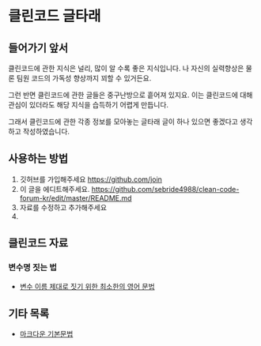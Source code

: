 # 클린코드 글타래
## 들어가기 앞서
클린코드에 관한 지식은 널리, 많이 알 수록 좋은 지식입니다. 나 자신의 실력향상은 물론 팀원 코드의 가독성 향상까지 꾀할 수 있거든요.

그런 반면 클린코드에 관한 글들은 중구난방으로 흩어져 있지요. 이는 클린코드에 대해 관심이 있더라도 해당 지식을 습득하기 어렵게 만듭니다.

그래서 클린코드에 관한 각종 정보를 모아놓는 글타래 글이 하나 있으면 좋겠다고 생각하고 작성하였습니다.

## 사용하는 방법
1. 깃허브를 가입해주세요 https://github.com/join
2. 이 글을 에디트해주세요. https://github.com/sebride4988/clean-code-forum-kr/edit/master/README.md
3. 자료를 수정하고 추가해주세요
4. 

## 클린코드 자료
### 변수명 짓는 법
* [변수 이름 제대로 짓기 위한 최소한의 영어 문법](https://soojin.ro/blog/naming-boolean-variables|Bool )

## 기타 목록
* [마크다운 기본문법](https://www.markdownguide.org/basic-syntax/)
